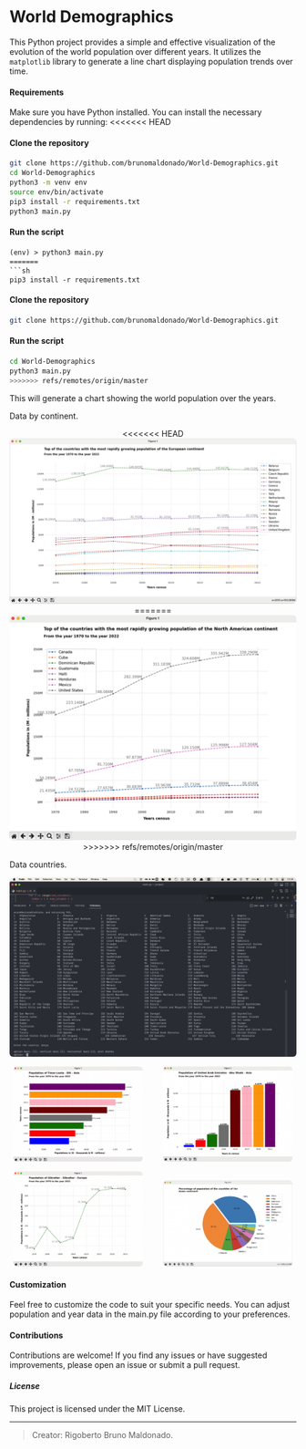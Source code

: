 # World Demographics

This Python project provides a simple and effective visualization of the evolution of the world population over different years. It utilizes the `matplotlib` library to generate a line chart displaying population trends over time.

#### Requirements

Make sure you have Python installed. You can install the necessary dependencies by running:
<<<<<<< HEAD

#### Clone the repository
```sh
git clone https://github.com/brunomaldonado/World-Demographics.git
cd World-Demographics
python3 -m venv env
source env/bin/activate
pip3 install -r requirements.txt
python3 main.py
```

#### Run the script
```
(env) > python3 main.py
=======
```sh
pip3 install -r requirements.txt
```

#### Clone the repository
```sh
git clone https://github.com/brunomaldonado/World-Demographics.git
```

#### Run the script
```sh
cd World-Demographics
python3 main.py
>>>>>>> refs/remotes/origin/master
```

This will generate a chart showing the world population over the years.

Data by continent.
<p align="center">
<<<<<<< HEAD
  <img src="./images/europe.png" style="border-radius:6px" alt="europe chart">
=======
  <img src="./images/north_america.png" style="border-radius:6px;" alt="europe chart">
>>>>>>> refs/remotes/origin/master
</p>

Data countries.
<p align="center">
  <img src="./images/countries.png" style="border-radius:6px;" alt="europe chart">
</p>

<p align="center">
  <img src="./images/timor_leste.png" style="border-radius:6px", width="45% alt="europe chart">
  <!-- <img alt="Light" src="./light.png" width="45%"> -->
&nbsp; &nbsp; &nbsp; &nbsp;
  <img src="./images/united_arab_emirates.png" style="border-radius:6px", width="45% alt="europe chart">
  <!-- <img alt="Dark" src="./dark.png" width="45%"> -->
</p>

<p align="center">
  <img src="./images/gibraltar.png" style="border-radius:6px", width="45% alt="europe chart">
  <!-- <img alt="Light" src="./light.png" width="45%"> -->
&nbsp; &nbsp; &nbsp; &nbsp;
  <img src="./images/asia.png" style="border-radius:6px", width="45% alt="europe chart">
  <!-- <img alt="Dark" src="./dark.png" width="45%"> -->
</p>

<!-- <table>
  <tr>
    <td valign="top"><img src="./images/timor_leste.png" style="border-radius:6px;" alt="europe chart"></td>
    <td valign="top"><img src="./images/united_arab_emirates.png" style="border-radius:6px;" alt="europe chart"></td>
  </tr>
</table> -->

<!-- <table>
  <tr>
<<<<<<< HEAD
    <td valign="top"><img src="./images/gibraltar.png" style="border-radius:6px" alt="europe chart"></td>
    <td valign="top"><img src="./images/asia.png" style="border-radius:6px" alt="europe chart"></td>
=======
    <td valign="top"><img src="./images/gibraltar.png" style="border-radius:6px;" alt="europe chart"></td>
    <td valign="top"><img src="./images/pie_chart.png" style="border-radius:6px;" alt="europe chart"></td>
>>>>>>> refs/remotes/origin/master
  </tr>
</table> -->


#### Customization
Feel free to customize the code to suit your specific needs. You can adjust population and year data in the main.py file according to your preferences.

#### Contributions
Contributions are welcome! If you find any issues or have suggested improvements, please open an issue or submit a pull request.

##### License
This project is licensed under the MIT License.

------------
> Creator: Rigoberto Bruno Maldonado.

